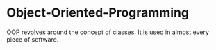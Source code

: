 # Object-Oriented-Programming
OOP revolves around the concept of classes.
It is used in almost every piece of software.
